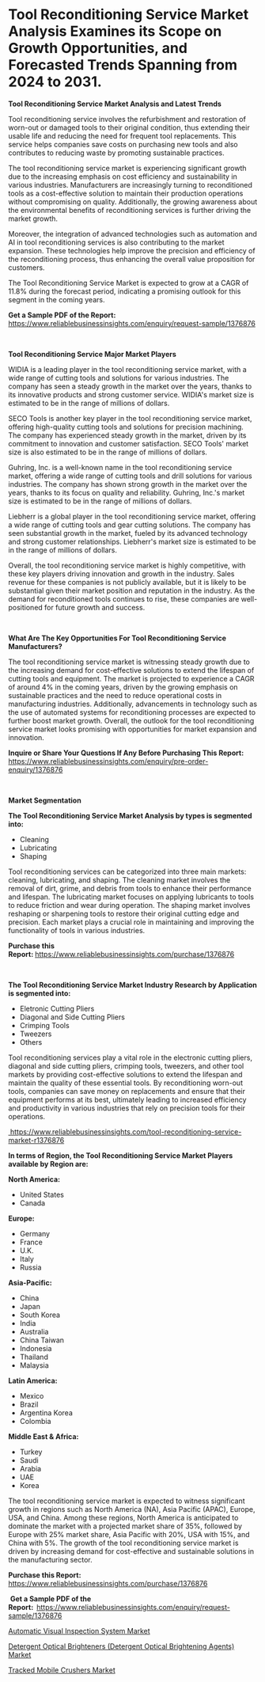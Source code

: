 <p><h1>Tool Reconditioning Service Market Analysis Examines its Scope on Growth Opportunities, and Forecasted Trends Spanning from 2024 to 2031.</h1></p><p><strong>Tool Reconditioning Service Market Analysis and Latest Trends</strong></p>
<p><p>Tool reconditioning service involves the refurbishment and restoration of worn-out or damaged tools to their original condition, thus extending their usable life and reducing the need for frequent tool replacements. This service helps companies save costs on purchasing new tools and also contributes to reducing waste by promoting sustainable practices.</p><p>The tool reconditioning service market is experiencing significant growth due to the increasing emphasis on cost efficiency and sustainability in various industries. Manufacturers are increasingly turning to reconditioned tools as a cost-effective solution to maintain their production operations without compromising on quality. Additionally, the growing awareness about the environmental benefits of reconditioning services is further driving the market growth.</p><p>Moreover, the integration of advanced technologies such as automation and AI in tool reconditioning services is also contributing to the market expansion. These technologies help improve the precision and efficiency of the reconditioning process, thus enhancing the overall value proposition for customers.</p><p>The Tool Reconditioning Service Market is expected to grow at a CAGR of 11.8% during the forecast period, indicating a promising outlook for this segment in the coming years.</p></p>
<p><strong>Get a Sample PDF of the Report:&nbsp;</strong> <a href="https://www.reliablebusinessinsights.com/enquiry/request-sample/1376876">https://www.reliablebusinessinsights.com/enquiry/request-sample/1376876</a></p>
<p>&nbsp;</p>
<p><strong>Tool Reconditioning Service Major Market Players</strong></p>
<p><p>WIDIA is a leading player in the tool reconditioning service market, with a wide range of cutting tools and solutions for various industries. The company has seen a steady growth in the market over the years, thanks to its innovative products and strong customer service. WIDIA's market size is estimated to be in the range of millions of dollars.</p><p>SECO Tools is another key player in the tool reconditioning service market, offering high-quality cutting tools and solutions for precision machining. The company has experienced steady growth in the market, driven by its commitment to innovation and customer satisfaction. SECO Tools' market size is also estimated to be in the range of millions of dollars.</p><p>Guhring, Inc. is a well-known name in the tool reconditioning service market, offering a wide range of cutting tools and drill solutions for various industries. The company has shown strong growth in the market over the years, thanks to its focus on quality and reliability. Guhring, Inc.'s market size is estimated to be in the range of millions of dollars.</p><p>Liebherr is a global player in the tool reconditioning service market, offering a wide range of cutting tools and gear cutting solutions. The company has seen substantial growth in the market, fueled by its advanced technology and strong customer relationships. Liebherr's market size is estimated to be in the range of millions of dollars.</p><p>Overall, the tool reconditioning service market is highly competitive, with these key players driving innovation and growth in the industry. Sales revenue for these companies is not publicly available, but it is likely to be substantial given their market position and reputation in the industry. As the demand for reconditioned tools continues to rise, these companies are well-positioned for future growth and success.</p></p>
<p>&nbsp;</p>
<p><strong>What Are The Key Opportunities For Tool Reconditioning Service Manufacturers?</strong></p>
<p><p>The tool reconditioning service market is witnessing steady growth due to the increasing demand for cost-effective solutions to extend the lifespan of cutting tools and equipment. The market is projected to experience a CAGR of around 4% in the coming years, driven by the growing emphasis on sustainable practices and the need to reduce operational costs in manufacturing industries. Additionally, advancements in technology such as the use of automated systems for reconditioning processes are expected to further boost market growth. Overall, the outlook for the tool reconditioning service market looks promising with opportunities for market expansion and innovation.</p></p>
<p><strong>Inquire or Share Your Questions If Any Before Purchasing This Report:</strong> <a href="https://www.reliablebusinessinsights.com/enquiry/pre-order-enquiry/1376876">https://www.reliablebusinessinsights.com/enquiry/pre-order-enquiry/1376876</a></p>
<p>&nbsp;</p>
<p><strong>Market Segmentation</strong></p>
<p><strong>The Tool Reconditioning Service Market Analysis by types is segmented into:</strong></p>
<p><ul><li>Cleaning</li><li>Lubricating</li><li>Shaping</li></ul></p>
<p><p>Tool reconditioning services can be categorized into three main markets: cleaning, lubricating, and shaping. The cleaning market involves the removal of dirt, grime, and debris from tools to enhance their performance and lifespan. The lubricating market focuses on applying lubricants to tools to reduce friction and wear during operation. The shaping market involves reshaping or sharpening tools to restore their original cutting edge and precision. Each market plays a crucial role in maintaining and improving the functionality of tools in various industries.</p></p>
<p><strong>Purchase this Report:&nbsp;</strong><a href="https://www.reliablebusinessinsights.com/purchase/1376876">https://www.reliablebusinessinsights.com/purchase/1376876</a></p>
<p>&nbsp;</p>
<p><strong>The Tool Reconditioning Service Market Industry Research by Application is segmented into:</strong></p>
<p><ul><li>Eletronic Cutting Pliers</li><li>Diagonal and Side Cutting Pliers</li><li>Crimping Tools</li><li>Tweezers</li><li>Others</li></ul></p>
<p><p>Tool reconditioning services play a vital role in the electronic cutting pliers, diagonal and side cutting pliers, crimping tools, tweezers, and other tool markets by providing cost-effective solutions to extend the lifespan and maintain the quality of these essential tools. By reconditioning worn-out tools, companies can save money on replacements and ensure that their equipment performs at its best, ultimately leading to increased efficiency and productivity in various industries that rely on precision tools for their operations.</p></p>
<p><a href="https://www.reliablebusinessinsights.com/tool-reconditioning-service-market-r1376876">&nbsp;https://www.reliablebusinessinsights.com/tool-reconditioning-service-market-r1376876</a></p>
<p><strong>In terms of Region, the Tool Reconditioning Service Market Players available by Region are:</strong></p>
<p>
    <p> <strong> North America: </strong>
        <ul>
            <li>United States</li>
            <li>Canada</li>
        </ul>
        </p> 
    <p> <strong> Europe: </strong>
        <ul>
            <li>Germany</li>
            <li>France</li>
            <li>U.K.</li>
            <li>Italy</li>
            <li>Russia</li>
        </ul>
        </p> 
    <p> <strong> Asia-Pacific: </strong>
        <ul>
            <li>China</li>
            <li>Japan</li>
            <li>South Korea</li>
            <li>India</li>
            <li>Australia</li>
            <li>China Taiwan</li>
            <li>Indonesia</li>
            <li>Thailand</li>
            <li>Malaysia</li>
        </ul>
        </p> 
    <p> <strong> Latin America: </strong>
        <ul>
            <li>Mexico</li>
            <li>Brazil</li>
            <li>Argentina Korea</li>
            <li>Colombia</li>
        </ul>
        </p> 
    <p> <strong> Middle East & Africa: </strong>
        <ul>
            <li>Turkey</li>
            <li>Saudi</li>
            <li>Arabia</li>
            <li>UAE</li>
            <li>Korea</li>
        </ul>
    </p>
    </p>
<p><p>The tool reconditioning service market is expected to witness significant growth in regions such as North America (NA), Asia Pacific (APAC), Europe, USA, and China. Among these regions, North America is anticipated to dominate the market with a projected market share of 35%, followed by Europe with 25% market share, Asia Pacific with 20%, USA with 15%, and China with 5%. The growth of the tool reconditioning service market is driven by increasing demand for cost-effective and sustainable solutions in the manufacturing sector.</p></p>
<p><strong>Purchase this Report: </strong><a href="https://www.reliablebusinessinsights.com/purchase/1376876">https://www.reliablebusinessinsights.com/purchase/1376876</a></p>
<p>&nbsp;<strong>Get a Sample PDF of the Report:&nbsp;&nbsp;</strong><a href="https://www.reliablebusinessinsights.com/enquiry/request-sample/1376876">https://www.reliablebusinessinsights.com/enquiry/request-sample/1376876</a></p>
<p><strong></strong></p>
<p><p><a href="https://medium.com/@loganunn65756/global-automatic-visual-inspection-system-market-status-2024-2031-and-forecast-by-region-4826ce974c2d">Automatic Visual Inspection System Market</a></p><p><a href="https://medium.com/@gabrieluffman5656/global-detergent-optical-brighteners-detergent-optical-brightening-agents-market-opportunities-9c7c64ea3283">Detergent Optical Brighteners (Detergent Optical Brightening Agents) Market</a></p><p><a href="https://medium.com/@maryroseguilty/global-tracked-mobile-crushers-market-sector-types-applications-market-player-strategies-e71bc7a7a6ea">Tracked Mobile Crushers Market</a></p></p>